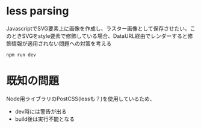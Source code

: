 # less parsing

JavascriptでSVG要素上に画像を作成し、ラスター画像として保存させたい。このときSVGをstyle要素で修飾している場合、DataURL経由でレンダーすると修飾情報が適用されない問題への対策を考える

```bash
npm run dev
```

# 既知の問題

Node用ライブラリのPostCSS(lessも？)を使用しているため、

* dev時には警告が出る
* build後は実行不能となる